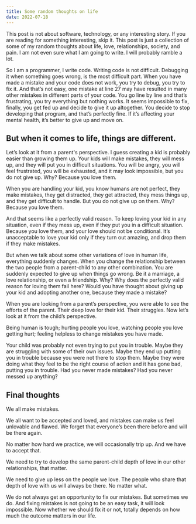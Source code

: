 ```yaml
---
title: Some random thoughts on life
date: 2022-07-18
---
```


This post is not about software, technology, or any interesting story. If you are reading for something interesting, skip it. This post is just a collection of some of my random thoughts about life, love, relationships, society, and pain. I am not even sure what I am going to write. I will probably ramble a lot.

So I am a programmer, I write code. Writing code is not difficult. Debugging it when something goes wrong, is the most difficult part. When you have made a mistake and your code does not work, you try to debug, you try to fix it. And that’s not easy, one mistake at line 27 may have resulted in many other mistakes in different parts of your code. You go line by line and that’s frustrating, you try everything but nothing works. It seems impossible to fix, finally, you get fed up and decide to give it up altogether. You decide to stop developing that program, and that’s perfectly fine. If it’s affecting your mental health, it’s better to give up and move on.

## But when it comes to life, things are different. 

Let’s look at it from a parent's perspective. I guess creating a kid is probably easier than growing them up. Your kids will make mistakes, they will mess up, and they will put you in difficult situations. You will be angry, you will feel frustrated, you will be exhausted, and it may look impossible, but you do not give up. Why? Because you love them.

When you are handling your kid, you know humans are not perfect, they make mistakes, they get distracted, they get attracted, they mess things up, and they get difficult to handle. But you do not give up on them. Why? Because you love them.

And that seems like a perfectly valid reason. To keep loving your kid in any situation, even if they mess up, even if they put you in a difficult situation. Because you love them, and your love should not be conditional. It’s unacceptable to love your kid only if they turn out amazing, and drop them if they make mistakes.

But when we talk about some other variations of love in human life, everything suddenly changes. When you change the relationship between the two people from a parent-child to any other combination. You are suddenly expected to give up when things go wrong. Be it a marriage, a love relationship, or even a friendship. Why? Why does the perfectly valid reason for loving them fail here? Would you have thought about giving up your kid and adopting another one, because they made a mistake?

When you are looking from a parent’s perspective, you were able to see the efforts of the parent. Their deep love for their kid. Their struggles. Now let’s look at it from the child’s perspective.

Being human is tough; hurting people you love, watching people you love getting hurt; feeling helpless to change mistakes you have made.

Your child was probably not even trying to put you in trouble. Maybe they are struggling with some of their own issues. Maybe they end up putting you in trouble because you were not there to stop them. Maybe they were doing what they feel to be the right course of action and it has gone bad, putting you in trouble. Had you never made mistakes? Had you never messed up anything?

## Final thoughts

We all make mistakes.

We all want to be accepted and loved, and mistakes can make us feel unlovable and flawed. We forget that everyone’s been there before and will be there again.

No matter how hard we practice, we will occasionally trip up. And we have to accept that.

We need to try to develop the same parent-child depth of love in our other relationships, that matter.

We need to give up less on the people we love. The people who share that depth of love with us will always be there. No matter what. 

We do not always get an opportunity to fix our mistakes. But sometimes we do. And fixing mistakes is not going to be an easy task, it will look impossible. Now whether we should fix it or not, totally depends on how much the outcome matters in our life.
